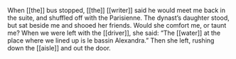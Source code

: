 When [[the]] bus stopped, [[the]] [[writer]] said he would meet me back in the suite, and shuffled off with the Parisienne. The dynast’s daughter stood, but sat beside me and shooed her friends. Would she comfort me, or taunt me? When we were left with the [[driver]], she said: “The [[water]] at the place where we lined up is le bassin Alexandra.” Then she left, rushing down the [[aisle]] and out the door.